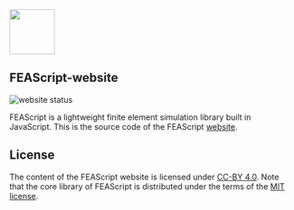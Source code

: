 <img src="https://feascript.github.io/FEAScript-website/assets/FEAScriptLogo.png" width="80">

## FEAScript-website

![website status](https://img.shields.io/website?url=https%3A%2F%2Ffeascript.com%2F)

FEAScript is a lightweight finite element simulation library built in JavaScript. This is the source code of the FEAScript <a href="https://feascript.com/" target="_blank">website</a>.

## License

The content of the FEAScript website is licensed under <a href="https://github.com/FEAScript/FEAScript-website/blob/main/LICENSE" target="_blank">CC-BY 4.0</a>. Note that the core library of FEAScript is distributed under the terms of the <a href="https://github.com/FEAScript/FEAScript-core/blob/main/LICENSE" target="_blank">MIT license</a>.
